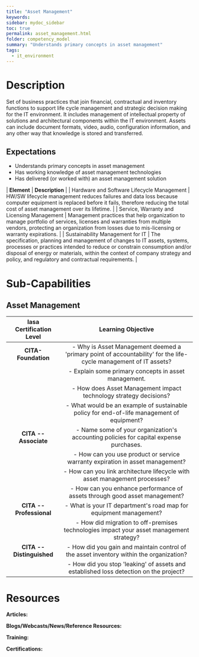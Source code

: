 ```yaml
---
title: "Asset Management"
keywords: 
sidebar: mydoc_sidebar
toc: true
permalink: asset_management.html
folder: competency_model
summary: "Understands primary concepts in asset management"
tags: 
  - it_environment
---
```


# Description

Set of business practices that join financial, contractual and inventory functions to support life cycle management and strategic decision making for the IT environment. It includes management of intellectual property of solutions and architectural components within the IT environment. Assets can include document formats, video, audio, configuration information, and any other way that knowledge is stored and transferred.

## Expectations

-   Understands primary concepts in asset management
-   Has working knowledge of asset management technologies
-   Has delivered (or worked with) an asset management solution

| **Element** | **Description** |
| Hardware and Software Lifecycle Management | HW/SW lifecycle management reduces failures and data loss because computer equipment is replaced before it fails, therefore reducing the total cost of asset management over its lifetime. |
| Service, Warranty and Licensing Management | Management practices that help organization to manage portfolio of services, licenses and warranties from multiple vendors, protecting an organization from losses due to mis-licensing or warranty expirations. |
| Sustainability Management for IT | The specification, planning and management of changes to IT assets, systems, processes or practices intended to reduce or constrain consumption and/or disposal of energy or materials, within the context of company strategy and policy, and regulatory and contractual requirements. |

# Sub-Capabilities

## Asset Management

| **Iasa Certification Level** | **Learning Objective** |
| :-: | :-: |
| **CITA- Foundation** | -   Why is Asset Management deemed a 'primary point of accountability' for the life-cycle management of IT assets?
| | -   Explain some primary concepts in asset management.
| | -   How does Asset Management impact technology strategy decisions?
| | -   What would be an example of sustainable policy for end-of-life management of equipment?
| **CITA -- Associate** | -   Name some of your organization's accounting policies for capital expense purchases.
| | -   How can you use product or service warranty expiration in asset management?
| | -   How can you link architecture lifecycle with asset management processes?
| | -   How can you enhance performance of assets through good asset management?
| **CITA -- Professional** | -   What is your IT department's road map for equipment management?
| | -   How did migration to off-premises technologies impact your asset management strategy?
| **CITA -- Distinguished** | -   How did you gain and maintain control of the asset inventory within the organization?
| | -   How did you stop 'leaking' of assets and established loss detection on the project?

# Resources

**Articles:**

**Blogs/Webcasts/News/Reference Resources:**

**Training:**

**Certifications:**

